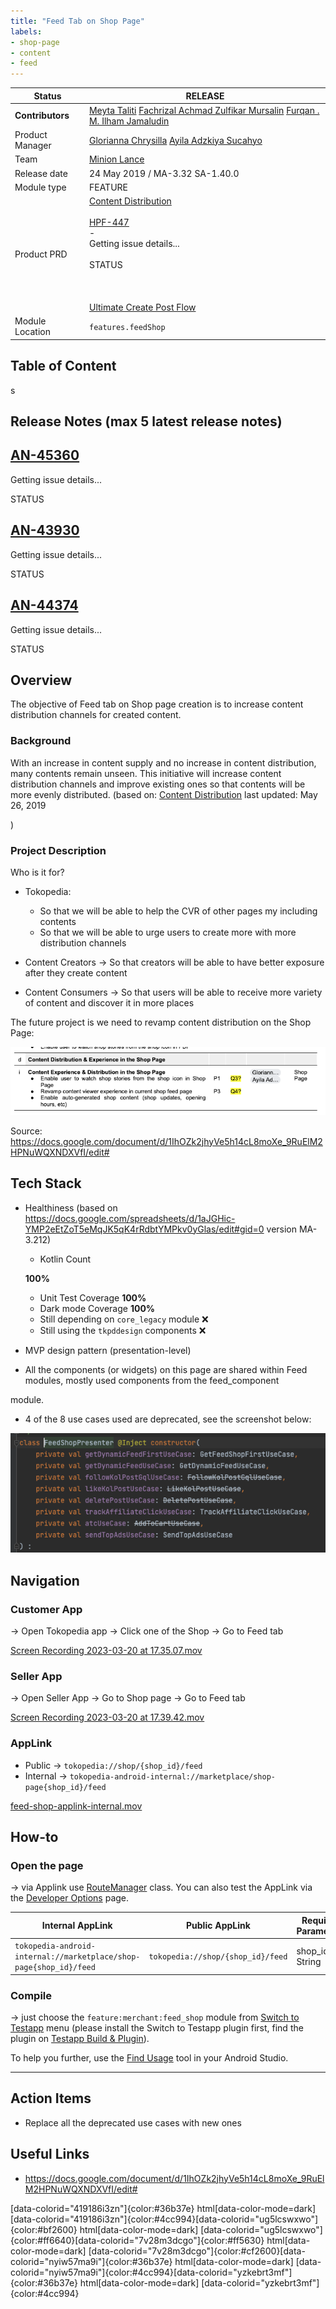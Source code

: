 ```yaml
---
title: "Feed Tab on Shop Page"
labels:
- shop-page
- content
- feed
---
```



| **Status** | <!--start status:GREEN-->RELEASE<!--end status--> |
| --- | --- |
| **Contributors** |  [Meyta Taliti](https://tokopedia.atlassian.net/wiki/people/5c8f676b8c3aae2d15113a7c?ref=confluence) [Fachrizal Achmad Zulfikar Mursalin](https://tokopedia.atlassian.net/wiki/people/62a6713a192edb006f9d9a2b?ref=confluence) [Furqan .](https://tokopedia.atlassian.net/wiki/people/5c89ce1d43de836baaa6f5ef?ref=confluence) [M. Ilham Jamaludin](https://tokopedia.atlassian.net/wiki/people/5c87306ea329a40b8555c1ca?ref=confluence)  |
| Product Manager |  [Glorianna Chrysilla](https://tokopedia.atlassian.net/wiki/people/62cb5abf10fcc6f7ae3dc39a?ref=confluence) [Ayila Adzkiya Sucahyo](https://tokopedia.atlassian.net/wiki/people/62856e9d82e85d0068f45b40?ref=confluence)  |
| Team | [Minion Lance](https://tokopedia.atlassian.net/people/team/e1092372-ff41-4537-a48d-4824b575b890) |
| Release date<br/> | 24 May 2019 / <!--start status:GREY-->MA-3.32<!--end status--> <!--start status:GREY-->SA-1.40.0<!--end status--> |
| Module type | <!--start status:YELLOW-->FEATURE<!--end status-->  |
| Product PRD | [Content Distribution](/wiki/spaces/CN/pages/484479231/Content+Distribution)<br/><br/> [HPF-447](https://tokopedia.atlassian.net/browse/HPF-447)<br/> -<br/> Getting issue details...<br/><br/>STATUS<br/><br/><br/><br/> [Ultimate Create Post Flow](/wiki/spaces/CN/pages/484510926/Ultimate+Create+Post+Flow)  |
| Module Location | `features.feedShop` | `features/merchant/feed_shop` |

## Table of Content
s

<!--toc-->

## Release Notes (max 5 latest release notes)

<!--start expand:Feb 3, 2023 (MA-3.207, SA-2.137)-->
[AN-45360](https://tokopedia.atlassian.net/browse/AN-45360)
 -
 Getting issue details...

STATUS
<!--end expand-->

<!--start expand:Jan 6, 2023 (MA-3.203)-->
[AN-43930](https://tokopedia.atlassian.net/browse/AN-43930)
 -
 Getting issue details...

STATUS
<!--end expand-->

<!--start expand:Dec 16, 2022 (MA-3.202, SA-2.132)-->
[AN-44374](https://tokopedia.atlassian.net/browse/AN-44374)
 -
 Getting issue details...

STATUS
<!--end expand-->

## Overview

The objective of Feed tab on Shop page creation is to increase content distribution channels for created content. 



### Background

With an increase in content supply and no increase in content distribution, many contents remain unseen. This initiative will increase content distribution channels and improve existing ones so that contents will be more evenly distributed. (based on: [Content Distribution](/wiki/spaces/CN/pages/484479231/Content+Distribution) last updated: May 26, 2019

)

### Project Description

Who is it for?

- Tokopedia:


	- So that we will be able to help the CVR of other pages my including contents
	- So that we will be able to urge users to create more with more distribution channels
- Content Creators → So that creators will be able to have better exposure after they create content
- Content Consumers → So that users will be able to receive more variety of content and discover it in more places

The future project is we need to revamp content distribution on the Shop Page:

![](res/Screen%20Shot%202023-03-20%20at%2016.30.01-20230320-093007.png)

Source: <https://docs.google.com/document/d/1IhOZk2jhyVe5h14cL8moXe_9RuElM2HPNuWQXNDXVfI/edit#> 

## Tech Stack

- Healthiness (based on <https://docs.google.com/spreadsheets/d/1aJGHic-YMP2eEtZoT5eMqJK5qK4rRdbtYMPkv0yGlas/edit#gid=0> version MA-3.212) 


	- Kotlin Count 
	
	**100%**
	- Unit Test Coverage **100%**
	- Dark mode Coverage **100%**
	- Still depending on `core_legacy` module ❌
	- Still using the `tkpddesign` components ❌
- MVP design pattern (presentation-level)
- All the components (or widgets) on this page are shared within Feed modules, mostly used components from the feed\_component

 module.
- 4 of the 8 use cases used are deprecated, see the screenshot below:

![](res/Screen%20Shot%202023-03-20%20at%2017.49.47-20230320-104952.png)

## Navigation

### Customer App

→ Open Tokopedia app → Click one of the Shop → Go to Feed tab

[Screen Recording 2023-03-20 at 17.35.07.mov](/wiki/download/attachments/2196282130/Screen%20Recording%202023-03-20%20at%2017.35.07.mov?version=1&modificationDate=1679308643158&cacheVersion=1&api=v2&width=340)

### Seller App

→ Open Seller App → Go to Shop page → Go to Feed tab

[Screen Recording 2023-03-20 at 17.39.42.mov](/wiki/download/attachments/2196282130/Screen%20Recording%202023-03-20%20at%2017.39.42.mov?version=1&modificationDate=1679308834310&cacheVersion=1&api=v2&width=340)

### AppLink

- Public → `tokopedia://shop/{shop_id}/feed`
- Internal → `tokopedia-android-internal://marketplace/shop-page{shop_id}/feed`

[feed-shop-applink-internal.mov](/wiki/download/attachments/2196282130/feed-shop-applink-internal.mov?version=1&modificationDate=1679307918807&cacheVersion=1&api=v2&width=340)

## How-to

### Open the page

→ via Applink use [RouteManager](https://tokopedia.atlassian.net/wiki/spaces/PA/pages/1419983437/Applink+Library#How-to-use-library) class. You can also test the AppLink via the [Developer Options](/wiki/spaces/PA/pages/1639001376/How+to+use+Route+Manager) page.



| **Internal AppLink** | **Public AppLink**  | **Required Parameters** |
| --- | --- | --- |
| `tokopedia-android-internal://marketplace/shop-page{shop_id}/feed` | `tokopedia://shop/{shop_id}/feed` | shop\_id → String |

### Compile

→ just choose the `feature:merchant:feed_shop` module from [Switch to Testapp](https://tokopedia.atlassian.net/wiki/spaces/PA/pages/1428784251/Testapp+Build+Plugin) menu (please install the Switch to Testapp plugin first, find the plugin on [Testapp Build & Plugin](/wiki/spaces/PA/pages/1428784251)).

To help you further, use the [Find Usage](https://www.jetbrains.com/idea/guide/tips/find-usages/) tool in your Android Studio.



---

## Action Items

- Replace all the deprecated use cases with new ones

## Useful Links

- <https://docs.google.com/document/d/1IhOZk2jhyVe5h14cL8moXe_9RuElM2HPNuWQXNDXVfI/edit#>

[data-colorid="419186i3zn"]{color:#36b37e} html[data-color-mode=dark] [data-colorid="419186i3zn"]{color:#4cc994}[data-colorid="ug5lcswxwo"]{color:#bf2600} html[data-color-mode=dark] [data-colorid="ug5lcswxwo"]{color:#ff6640}[data-colorid="7v28m3dcgo"]{color:#ff5630} html[data-color-mode=dark] [data-colorid="7v28m3dcgo"]{color:#cf2600}[data-colorid="nyiw57ma9i"]{color:#36b37e} html[data-color-mode=dark] [data-colorid="nyiw57ma9i"]{color:#4cc994}[data-colorid="yzkebrt3mf"]{color:#36b37e} html[data-color-mode=dark] [data-colorid="yzkebrt3mf"]{color:#4cc994}